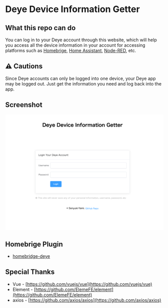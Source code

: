 # Deye Device Information Getter

## What this repo can do
You can log in to your Deye account through this website, which will help you access all the device information in your account for accessing platforms such as [Homebrige](https://github.com/homebridge/homebridge), [Home Assistant](https://github.com/home-assistant/core), [Node-RED](https://github.com/node-red), etc.

## ⚠️ Cautions
Since Deye accounts can only be logged into one device, your Deye app may be logged out. Just get the information you need and log back into the app.

## Screenshot
![screen1](screen1.png)

## Homebrige Plugin
* [homebridge-deye](https://github.com/IcesandSora/homebridge-deye)

## Special Thanks
* Vue - [https://github.com/vuejs/vue](https://github.com/vuejs/vue)
* Element - [https://github.com/ElemeFE/element](https://github.com/ElemeFE/element)
* axios - [https://github.com/axios/axios](https://github.com/axios/axios)
